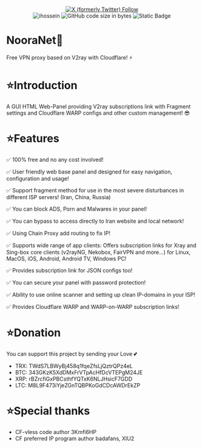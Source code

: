<p align="center">
  <a href="https://x.com/HosseinKouhsari" target="blank"><img alt="X (formerly Twitter) Follow" src="https://img.shields.io/twitter/follow/HosseinKouhsari"></a><br>
  <img src="https://camo.githubusercontent.com/620fe3bf9a0ff1fec8be16dcd95da0295cb3aaaa5bb026fe8650225d2f1e1f7a/68747470733a2f2f6b6f6d617265762e636f6d2f67687076632f3f757365726e616d653d69686f737365696e266c6162656c3d50726f66696c65253230766965777326636f6c6f723d306537356236267374796c653d666c6174" alt="ihossein" />
  <img alt="GitHub code size in bytes" src="https://img.shields.io/github/languages/code-size/ihossein/NooraNet">
  <img alt="Static Badge" src="https://img.shields.io/badge/Made_with_LOVE-In_Tehran-blue">

</p>


# NooraNet🌿
Free VPN proxy based on V2ray with Cloudflare! ⚡


# ⭐Introduction
A GUI HTML Web-Panel providing V2ray subscriptions link with Fragment settings and Cloudflare WARP configs and other custom management! 😎


# ⭐Features
✅ 100% free and no any cost involved!

✅ User friendly web base panel and designed for easy navigation, configuration and usage!

✅ Support fragment method for use in the most severe disturbances in different ISP servers! (Iran, China, Russia)

✅ You can block ADS, Porn and Malwares in your panel!

✅ You can bypass to access directly to Iran website and local network!

✅ Using Chain Proxy add routing to fix IP!

✅ Supports wide range of app clients: Offers subscription links for Xray and Sing-box core clients
(v2rayNG, Nekobox, FairVPN and more...) for Linux, MacOS, iOS, Android, Android TV, Windows PC!

✅ Provides subscription link for JSON configs too!

✅ You can secure your panel with password protection!

✅ Ability to use online scanner and setting up clean IP-domains in your ISP!

✅ Provides Cloudflare WARP and WARP-on-WARP subscription links!

# ⭐Donation
You can support this project by sending your Love 💕
* TRX: TWdS7LBWyBj458q1fqeZfsLjQztrQPz4eL
* BTC: 343GKzK5XdDMxFrVTpAcHfDcVTEPgM24JE
* XRP: rBZrcfiGxPBCsthfYQTxK6NLJHsicF7GDD
* LTC: M8L9F473iYjeZGnTQBPKoGdCDcAWDrEkZP

# ⭐Special thanks
* CF-vless code author 3Kmfi6HP
* CF preferred IP program author badafans, XIU2
